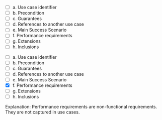 <panel header=":lock::key: Which of these cannot appear as part of a use case description?">
<question>

- [ ] a. Use case identifier
- [ ] b. Precondition
- [ ] c. Guarantees
- [ ] d. References to another use case
- [ ] e. Main Success Scenario
- [ ] f. Performance requirements
- [ ] g. Extensions
- [ ] h. Inclusions

<div slot="answer">

- [ ] a. Use case identifier
- [ ] b. Precondition
- [ ] c. Guarantees
- [ ] d. References to another use case
- [ ] e. Main Success Scenario
- [x] f. Performance requirements
- [ ] g. Extensions
- [ ] h. Inclusions

Explanation: Performance requirements are non-functional requirements. They are not captured in use cases.

</div>
</question>
</panel>
